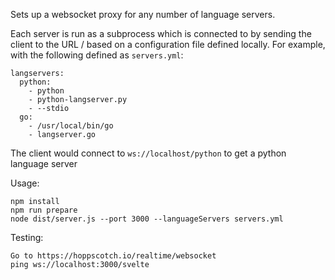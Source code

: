 Sets up a websocket proxy for any number of language servers.

Each server is run as a subprocess which is connected to by sending the client
to the URL /<language> based on a configuration file defined locally. For example,
with the following defined as `servers.yml`:

```
langservers:
  python:
    - python
    - python-langserver.py
    - --stdio
  go:
    - /usr/local/bin/go
    - langserver.go
```

The client would connect to `ws://localhost/python` to get a python language server

Usage:

```
npm install
npm run prepare
node dist/server.js --port 3000 --languageServers servers.yml
```

Testing:

```
Go to https://hoppscotch.io/realtime/websocket
ping ws://localhost:3000/svelte
```
